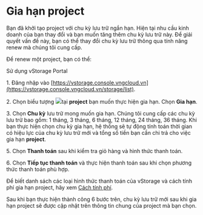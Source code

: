 # Gia hạn project

Bạn đã khởi tạo project với chu kỳ lưu trữ ngắn hạn. Hiện tại nhu cầu kinh doanh của bạn thay đổi và bạn muốn tăng thêm chu kỳ lưu trữ này. Để giải quyết vấn đề này, bạn có thể thay đổi chu kỳ lưu trữ thông qua tính năng renew mà chúng tôi cung cấp.

Để renew một project, bạn có thể:&#x20;

&#x20;Sử dụng vStorage Portal

1\. Đăng nhập vào [https://vstorage.console.vngcloud.vn](https://vstorage.console.vngcloud.vn/storage/list).

2\. Chọn biểu tượng ![](https://docs.vngcloud.vn/download/thumbnails/49648499/image2023-3-6\_10-6-56.png?version=1\&modificationDate=1678072017000\&api=v2)tại **project** bạn muốn thực hiện gia hạn. Chọn **Gia hạn**.

3\. Chọn **Chu kỳ** lưu trữ mong muốn gia hạn. Chúng tôi cung cấp các chu kỳ lưu trữ bao gồm: 1 tháng, 3 tháng, 6 tháng, 12 tháng, 24 tháng, 36 tháng. Khi bạn thực hiện chọn chu kỳ gia hạn, hệ thống sẽ tự động tính toán thời gian có hiệu lực của chu kỳ lưu trữ mới và tổng số tiền bạn cần chi trả cho việc gia hạn **project**.

5\. Chọn **Thanh toán** sau khi kiểm tra giỏ hàng và hình thức thanh toán.

6\. Chọn **Tiếp tục thanh toán** và thực hiện thanh toán sau khi chọn phương thức thanh toán phù hợp.

Để biết danh sách các loại hình thức thanh toán của vStorage và cách tính phí gia hạn project, hãy xem [Cách tính phí](../../cach-tinh-phi/).&#x20;

Sau khi bạn thực hiện thành công 6 bước trên, chu kỳ lưu trữ mới sau khi gia hạn project sẽ được cập nhật trên thông tin chung của project mà bạn chọn.



<figure><img src="../../../../../.gitbook/assets/Gia_han_project.gif" alt=""><figcaption></figcaption></figure>
